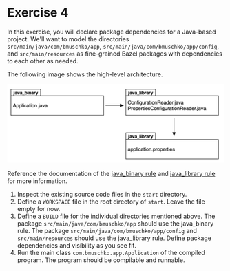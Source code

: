 # Exercise 4

In this exercise, you will declare package dependencies for a Java-based project. We'll want to model the directories `src/main/java/com/bmuschko/app`, `src/main/java/com/bmuschko/app/config`, and `src/main/resources` as fine-grained Bazel packages with dependencies to each other as needed.

The following image shows the high-level architecture.

![java-binary](imgs/java-package-dependency.png)

Reference the documentation of the [java_binary rule](https://bazel.build/reference/be/java#java_binary) and [java_library rule](https://bazel.build/reference/be/java#java_library) for more information.

1. Inspect the existing source code files in the `start` directory.
2. Define a `WORKSPACE` file in the root directory of `start`. Leave the file empty for now.
3. Define a `BUILD` file for the individual directories mentioned above. The package `src/main/java/com/bmuschko/app` should use the java_binary rule. The package `src/main/java/com/bmuschko/app/config` and `src/main/resources` should use the java_library rule. Define package dependencies and visibility as you see fit.
4. Run the main class `com.bmuschko.app.Application` of the compiled program. The program should be compilable and runnable.
